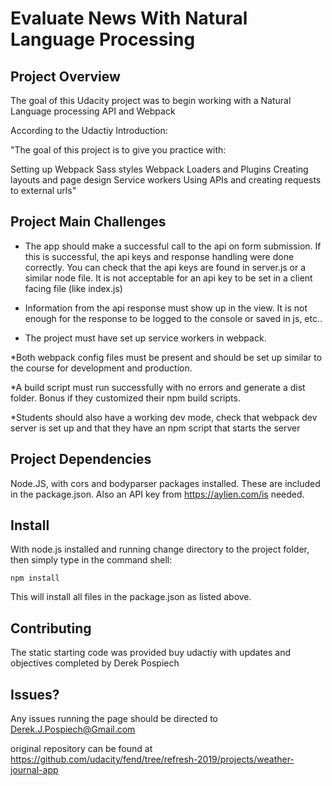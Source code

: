 # Evaluate News With Natural Language Processing

Project Overview
------------

The goal of this Udacity project was to begin working with a Natural Language processing API and Webpack

According to the Udactiy Introduction:

"The goal of this project is to give you practice with:

Setting up Webpack
Sass styles
Webpack Loaders and Plugins
Creating layouts and page design
Service workers
Using APIs and creating requests to external urls"


Project Main Challenges
------------

* The app should make a successful call to the api on form submission. If this is successful, the api keys and response handling were done correctly. You can check that the api keys are found in server.js or a similar node file. It is not acceptable for an api key to be set in a client facing file (like index.js)

* Information from the api response must show up in the view. It is not enough for the response to be logged to the console or saved in js, etc..

* The project must have set up service workers in webpack.

*Both webpack config files must be present and should be set up similar to the course for development and production.

*A build script must run successfully with no errors and generate a dist folder. Bonus if they customized their npm build scripts.

*Students should also have a working dev mode, check that webpack dev server is set up and that they have an npm script that starts the server

Project Dependencies
---------

Node.JS, with cors and bodyparser packages installed. These are included in the package.json. Also an API key from https://aylien.com/is needed.

Install
--------

With node.js installed and running change directory to the project folder, then simply type in the command shell:
```
npm install
```
This will install all files in the package.json as listed above.

Contributing
------------
The static starting code was provided buy udactiy with updates and objectives completed by Derek Pospiech

Issues?
------------
Any issues running the page should be directed to Derek.J.Pospiech@Gmail.com

original repository can be found at https://github.com/udacity/fend/tree/refresh-2019/projects/weather-journal-app
